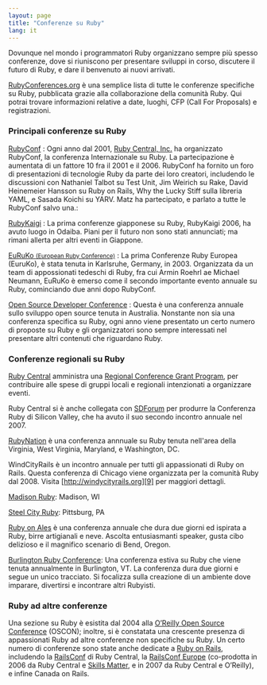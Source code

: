 ```yaml
---
layout: page
title: "Conferenze su Ruby"
lang: it
---
```


Dovunque nel mondo i programmatori Ruby organizzano sempre più spesso
conferenze, dove si riuniscono per presentare sviluppi in corso,
discutere il futuro di Ruby, e dare il benvenuto ai nuovi arrivati.

[RubyConferences.org][rc] è una semplice lista di tutte le conferenze
specifiche su Ruby, pubblicata grazie alla collaborazione della comunità
Ruby. Qui potrai trovare informazioni relative a date, luoghi, CFP (Call
For Proposals) e registrazioni.

### Principali conferenze su Ruby

[RubyConf][1]
: Ogni anno dal 2001, [Ruby Central, Inc.][2] ha organizzato RubyConf,
  la conferenza Internazionale su Ruby. La partecipazione è aumentata di
  un fattore 10 fra il 2001 e il 2006. RubyConf ha fornito un foro di
  presentazioni di tecnologie Ruby da parte dei loro creatori,
  includendo le discussioni con Nathaniel Talbot su Test Unit, Jim
  Weirich su Rake, David Heinemeier Hansson su Ruby on Rails, Why the
  Lucky Stiff sulla libreria YAML, e Sasada Koichi su YARV. Matz ha
  partecipato, e parlato a tutte le RubyConf salvo una.:

[RubyKaigi][3]
: La prima conferenze giapponese su Ruby, RubyKaigi 2006, ha avuto luogo
  in Odaiba. Piani per il futuro non sono stati annunciati; ma rimani
  allerta per altri eventi in Giappone.

[EuRuKo <small>(European Ruby Conference)</small>][4]
: La prima Conferenze Ruby Europea (EuruKo), è stata tenuta in
  Karlsruhe, Germany, in 2003. Organizzata da un team di appossionati
  tedeschi di Ruby, fra cui Armin Roehrl ae Michael Neumann, EuRuKo è
  emerso come il secondo importante evento annuale su Ruby, cominciando
  due anni dopo RubyConf.

[Open Source Developer Conference][5]
: Questa è una conferenza annuale sullo sviluppo open source tenuta
  in Australia. Nonstante non sia una conferenza specifica su Ruby,
  ogni anno viene presentato un certo numero di proposte su Ruby e gli
  organizzatori sono sempre interessati nel presentare altri contenuti
  che riguardano Ruby.

### Conferenze regionali su Ruby

[Ruby Central][2] amministra una [Regional Conference Grant Program][6],
per contribuire alle spese di gruppi locali e regionali intenzionati a
organizzare eventi.

Ruby Central si è anche collegata con [SDForum][7] per produrre la
Conferenza Ruby di Silicon Valley, che ha avuto il suo secondo incontro
annuale nel 2007.

[RubyNation][8] è una conferenza annnuale su Ruby tenuta nell'area della
Virginia, West Virginia, Maryland, e Washington, DC.

WindCityRails è un incontro annuale per tutti gli appassionati di Ruby on
Rails. Questa conferenza di Chicago viene organizzata per la comunità
Ruby dal 2008. Visita [http://windycityrails.org][9] per maggiori dettagli.

[Madison Ruby][15]: Madison, WI

[Steel City Ruby][16]: Pittsburg, PA

[Ruby on Ales][17] è una conferenza annuale che dura due giorni ed ispirata
a Ruby, birre artigianali e neve. Ascolta entusiasmanti speaker, gusta cibo
delizioso e il magnifico scenario di Bend, Oregon.

[Burlington Ruby Conference][18]: Una conferenza estiva su Ruby che viene
tenuta annualmente in Burlington, VT. La conferenza dura due giorni e segue
un unico tracciato. Si focalizza sulla creazione di un ambiente dove imparare,
divertirsi e incontrare altri Rubyisti.

### Ruby ad altre conferenze

Una sezione su Ruby è esistita dal 2004 alla [O’Reilly Open Source
Conference][10] (OSCON); inoltre, si è constatata una crescente presenza
di appassionati Ruby ad altre conferenze non specifiche su Ruby. Un
certo numero di conferenze sono state anche dedicate a [Ruby on
Rails][11], includendo la [RailsConf][12] di Ruby Central, la [RailsConf
Europe][13] (co-prodotta in 2006 da Ruby Central e [Skills Matter][14],
e in 2007 da Ruby Central e O’Reilly), e infine Canada on Rails.



[rc]: http://rubyconferences.org/
[1]: http://rubyconf.org/
[2]: http://rubycentral.org
[3]: http://rubykaigi.org/
[4]: http://euruko.org
[5]: http://www.osdc.com.au/
[6]: http://rubycentral.org/community/grant
[7]: http://www.sdforum.org
[8]: http://rubynation.org/
[9]: http://windycityrails.org
[10]: http://conferences.oreillynet.com/os2006/
[11]: http://www.rubyonrails.org
[12]: http://www.railsconf.org
[13]: http://europe.railsconf.org
[14]: http://www.skillsmatter.com
[15]: http://madisonruby.org/
[16]: http://steelcityruby.org/
[17]: http://ruby.onales.com/
[18]: http://burlingtonrubyconference.com
